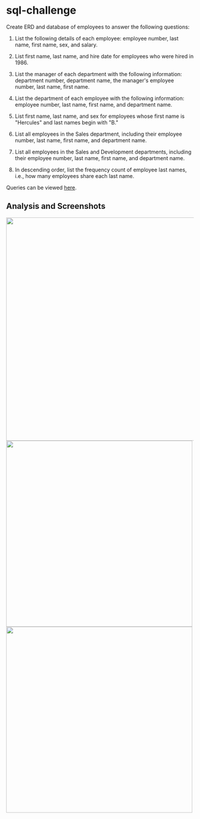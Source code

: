 # sql-challenge

Create ERD and database of employees to answer the following questions:

1. List the following details of each employee: employee number, last name, first name, sex, and salary.

2. List first name, last name, and hire date for employees who were hired in 1986.

3. List the manager of each department with the following information: department number, department name, the manager's employee number, last name, first name.

4. List the department of each employee with the following information: employee number, last name, first name, and department name.

5. List first name, last name, and sex for employees whose first name is "Hercules" and last names begin with "B."

6. List all employees in the Sales department, including their employee number, last name, first name, and department name.

7. List all employees in the Sales and Development departments, including their employee number, last name, first name, and department name.

8. In descending order, list the frequency count of employee last names, i.e., how many employees share each last name.

Queries can be viewed [here](https://github.com/jjying89/sql-challenge/blob/main/sql-challenge.sql).

## Analysis and Screenshots

<img src="https://github.com/jjying89/sql-challenge/blob/main/QuickDBD-sql-challenge.png" width="600">

<img src="https://github.com/jjying89/sql-challenge/blob/main/salary_count.PNG" width="500">

<img src="https://github.com/jjying89/sql-challenge/blob/main/salary_title.PNG" width="500">

